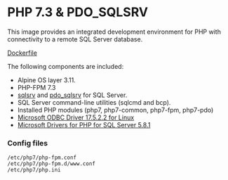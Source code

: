 # PHP 7.3 & PDO_SQLSRV

This image provides an integrated development environment for PHP with connectivity to a remote SQL Server database.

[Dockerfile](https://github.com/netyazilim/php-mssql-alpine/blob/master/Dockerfile)

The following components are included:
- Alpine OS layer 3.11.
- PHP-FPM 7.3
- [sqlsrv](http://php.net/manual/en/book.sqlsrv.php) and [pdo_sqlsrv](http://php.net/manual/en/ref.pdo-sqlsrv.php) for SQL Server.
- SQL Server command-line utilities (sqlcmd and bcp).
- Installed PHP modules (php7, php7-common, php7-fpm, php7-pdo)
- [Microsoft ODBC Driver 17.5.2.2 for Linux](https://docs.microsoft.com/tr-tr/sql/connect/odbc/download-odbc-driver-for-sql-server)
- [Microsoft Drivers for PHP for SQL Server 5.8.1](https://docs.microsoft.com/en-us/sql/connect/php/download-drivers-php-sql-server)

### Config files
````
/etc/php7/php-fpm.conf
/etc/php7/php-fpm.d/www.conf
/etc/php7/php.ini
````